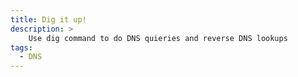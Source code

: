 ```yaml
---
title: Dig it up!
description: >
    Use dig command to do DNS quieries and reverse DNS lookups
tags:
  - DNS
---
```



